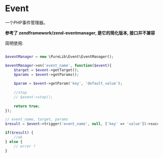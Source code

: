 # Event
一个PHP事件管理器。

**参考了 zendframework/zend-eventmanager, 是它的简化版本, 接口并不兼容**

简明使用:

```php

$eventManager = new \PureLib\Event\EventManager();

$eventManager->on('event_name', function($event){
    $target = $event->getTarget();
    $params = $event->getParams();
    
    $param = $event->getParam('key', 'default_value');
    
    //stop
    // $event->stop();
    
    return true;
});

// event_name, target, params
$result = $event->trigger('event_name', null, ['key' => 'value'])->success();

if($result) {
    //ok
} else {
    // error ?
}
```
